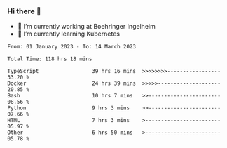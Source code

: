 ### Hi there 👋
- 🔭 I’m currently working at Boehringer Ingelheim
- 🌱 I’m currently learning Kubernetes

 
<!--START_SECTION:waka-->

```text
From: 01 January 2023 - To: 14 March 2023

Total Time: 118 hrs 18 mins

TypeScript                 39 hrs 16 mins  >>>>>>>>-----------------   33.20 %
Docker                     24 hrs 39 mins  >>>>>--------------------   20.85 %
Bash                       10 hrs 7 mins   >>-----------------------   08.56 %
Python                     9 hrs 3 mins    >>-----------------------   07.66 %
HTML                       7 hrs 3 mins    >------------------------   05.97 %
Other                      6 hrs 50 mins   >------------------------   05.78 %
```

<!--END_SECTION:waka-->

 
